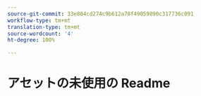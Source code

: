 ```yaml
---
source-git-commit: 33e804cd274c9b612a78f49059890c317736c091
workflow-type: tm+mt
translation-type: tm+mt
source-wordcount: '4'
ht-degree: 100%

---
```

# アセットの未使用の Readme
